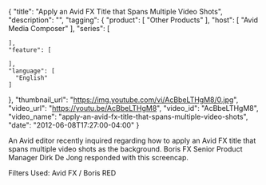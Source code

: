 {
  "title": "Apply an Avid FX Title that Spans Multiple Video Shots",
  "description": "",
  "tagging": {
    "product": [
      "Other Products"
    ],
    "host": [
      "Avid Media Composer"
    ],
    "series": [

    ],
    "feature": [

    ],
    "language": [
      "English"
    ]
  },
  "thumbnail_url": "https://img.youtube.com/vi/AcBbeLTHgM8/0.jpg",
  "video_url": "https://youtu.be/AcBbeLTHgM8",
  "video_id": "AcBbeLTHgM8",
  "video_name": "apply-an-avid-fx-title-that-spans-multiple-video-shots",
  "date": "2012-06-08T17:27:00-04:00"
}

An Avid editor recently inquired regarding how to apply an Avid FX title that
spans multiple video shots as the background. Boris FX Senior Product Manager
Dirk De Jong responded with this screencap.

Filters Used: Avid FX / Boris RED


